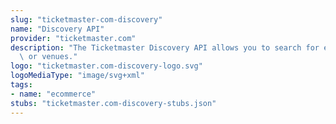 ```yaml
---
slug: "ticketmaster-com-discovery"
name: "Discovery API"
provider: "ticketmaster.com"
description: "The Ticketmaster Discovery API allows you to search for events, attractions,\
  \ or venues."
logo: "ticketmaster.com-discovery-logo.svg"
logoMediaType: "image/svg+xml"
tags:
- name: "ecommerce"
stubs: "ticketmaster.com-discovery-stubs.json"
---
```

